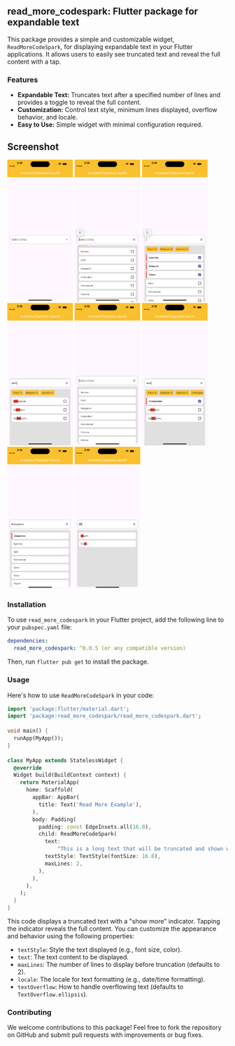 ## read_more_codespark: Flutter package for expandable text

This package provides a simple and customizable widget, `ReadMoreCodeSpark`, for displaying expandable text in your Flutter applications. It allows users to easily see truncated text and reveal the full content with a tap.

### Features

* **Expandable Text:** Truncates text after a specified number of lines and provides a toggle to reveal the full content.
* **Customization:** Control text style, minimum lines displayed, overflow behavior, and locale.
* **Easy to Use:** Simple widget with minimal configuration required.

## Screenshot

<!-- ![Screenshot 1](assets/300x650-01.png)
![Screenshot 2](assets/300x650-02.png)
![Screenshot 3](assets/300x650-03.png)
![Screenshot 4](assets/300x650-04.png)
![Screenshot 5](assets/300x650-05.png)
![Screenshot 6](assets/300x650-06.png)
![Screenshot 7](assets/300x650-07.png)
![Screenshot 8](assets/300x650-08.png) -->

<img src="https://raw.githubusercontent.com/Katayath-Sai-Kiran/read_more_codespark/main/assets/300x650-01.png" alt="Screenshot 1" width="150"/>
<img src="https://raw.githubusercontent.com/Katayath-Sai-Kiran/read_more_codespark/main/assets/300x650-02.png" alt="Screenshot 1" width="150"/>
<img src="https://raw.githubusercontent.com/Katayath-Sai-Kiran/read_more_codespark/main/assets/300x650-03.png" alt="Screenshot 1" width="150"/>
<img src="https://raw.githubusercontent.com/Katayath-Sai-Kiran/read_more_codespark/main/assets/300x650-04.png" alt="Screenshot 1" width="150"/>
<img src="https://raw.githubusercontent.com/Katayath-Sai-Kiran/read_more_codespark/main/assets/300x650-05.png" alt="Screenshot 1" width="150"/>
<img src="https://raw.githubusercontent.com/Katayath-Sai-Kiran/read_more_codespark/main/assets/300x650-06.png" alt="Screenshot 1" width="150"/>
<img src="https://raw.githubusercontent.com/Katayath-Sai-Kiran/read_more_codespark/main/assets/300x650-07.png" alt="Screenshot 1" width="150"/>
<img src="https://raw.githubusercontent.com/Katayath-Sai-Kiran/read_more_codespark/main/assets/300x650-08.png" alt="Screenshot 1" width="150"/>




### Installation

To use `read_more_codespark` in your Flutter project, add the following line to your `pubspec.yaml` file:

```yaml
dependencies:
  read_more_codespark: ^0.0.5 (or any compatible version)
```

Then, run `flutter pub get` to install the package.

### Usage

Here's how to use `ReadMoreCodeSpark` in your code:

```dart
import 'package:flutter/material.dart';
import 'package:read_more_codespark/read_more_codespark.dart';

void main() {
  runApp(MyApp());
}

class MyApp extends StatelessWidget {
  @override
  Widget build(BuildContext context) {
    return MaterialApp(
      home: Scaffold(
        appBar: AppBar(
          title: Text('Read More Example'),
        ),
        body: Padding(
          padding: const EdgeInsets.all(16.0),
          child: ReadMoreCodeSpark(
            text:
                "This is a long text that will be truncated and shown with a 'show more' indicator. Tapping the indicator will reveal the full content. You can customize the text style, minimum lines displayed, and overflow behavior.",
            textStyle: TextStyle(fontSize: 16.0),
            maxLines: 2,
          ),
        ),
      ),
    );
  }
}
```

This code displays a truncated text with a "show more" indicator. Tapping the indicator reveals the full content. You can customize the appearance and behavior using the following properties:

* `textStyle`: Style the text displayed (e.g., font size, color).
* `text`: The text content to be displayed.
* `maxLines`: The number of lines to display before truncation (defaults to 2).
* `locale`: The locale for text formatting (e.g., date/time formatting).
* `textOverflow`: How to handle overflowing text (defaults to `TextOverflow.ellipsis`).

### Contributing

We welcome contributions to this package! Feel free to fork the repository on GitHub and submit pull requests with improvements or bug fixes.


